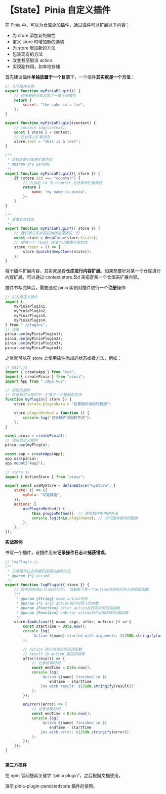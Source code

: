 # 【State】Pinia 自定义插件

在 Pinia 中，可以为仓库添加插件，通过插件可以扩展以下内容：

-   为 store 添加新的属性
-   定义 store 时增加新的选项
-   为 store 增加新的方法
-   包装现有的方法
-   改变甚至取消 action
-   实现副作用，如本地存储

首先建议插件**单独放置于一个目录**下，一个插件**其实就是一个方法**：

```jsx
// 几个插件示例
export function myPiniaPlugin1() {
    // 给所有的仓库添加了一条全局属性
    return {
        secret: "the cake is a lie",
    };
}

export function myPiniaPlugin2(context) {
    // console.log(context);
    const { store } = context;
    // 在仓库上扩展状态
    store.test = "this is a test";
}

/**
 * 给特定的仓库来扩展内容
 * @param {*} param0
 */
export function myPiniaPlugin3({ store }) {
    if (store.$id === "counter") {
        // 为当前 id 为 counter 的仓库来扩展属性
        return {
            name: "my name is pinia",
        };
    }
}

/**
 * 重置仓库状态
 */
export function myPiniaPlugin4({ store }) {
    // 我们首先可以将初始状态深拷贝一份
    const state = deepClone(store.$state);
    // 提供一个 reset 方法可以重置仓库状态
    store.reset = () => {
        store.$patch(deepClone(state));
    };
}
```

每个插件扩展内容，其实就是**对仓库进行内容扩展**。如果想要针对某一个仓库进行内容扩展，可以通过 context.store.$id 来指定某一个仓库来扩展内容。

插件书写完毕后，需要通过 pinia 实例对插件进行一个**注册**操作:

```jsx
// 引入自定义插件
import {
    myPiniaPlugin1,
    myPiniaPlugin2,
    myPiniaPlugin3,
    myPiniaPlugin4,
} from "./plugins";
// 注册
pinia.use(myPiniaPlugin1);
pinia.use(myPiniaPlugin2);
pinia.use(myPiniaPlugin3);
pinia.use(myPiniaPlugin4);
```

之后就可以在 store 上使用插件添加的状态或者方法，例如：

```jsx
// main.js
import { createApp } from "vue";
import { createPinia } from "pinia";
import App from "./App.vue";

// 自定义插件
// 在该自定义插件中，扩展了一个数据和方法
function myPlugin({ store }) {
    store.$state.pluginData = "这是插件添加的数据";

    store.pluginMethod = function () {
        console.log("这是插件添加的方法");
    };
}

const pinia = createPinia();
// 注册自定义插件
pinia.use(myPlugin);

const app = createApp(App);
app.use(pinia);
app.mount("#app");
```

```jsx
// store.js
import { defineStore } from "pinia";

export const useMyStore = defineStore("myStore", {
    state: () => ({
        myData: "初始数据",
    }),
    actions: {
        usePluginMethod() {
            this.pluginMethod(); // 使用插件提供的方法
            console.log(this.pluginData); // 访问插件提供的数据
        },
    },
});
```

**实战案例**

书写一个插件，该插件用来**记录操作日志**和**捕获错误**。

```jsx
// logPlugin.js
/**
 * 记录操作日志和捕获错误的插件方法
 * @param {*} param0
 */
export function logPlugin({ store }) {
    // 监听所有的action的行为， 当触发了某一个action时会执行传入的回调函数
    /**
     * @param {String} name action名称
     * @param {*} args action执行时传入的参数
     * @param {Function} after action执行完后的回调函数
     * @param {Function} onError action执行出错时的回调函数
     */
    store.$onAction(({ name, args, after, onError }) => {
        const startTime = Date.now();
        console.log(
            `Action ${name} started with arguments: ${JSON.stringify(args)}`
        );

        // action 执行成功后的回调函数
        // result 为 action 返回的结果
        after((result) => {
            // 记录结束时间
            const endTime = Date.now();
            console.log(
                `Action ${name} finished in ${
                    endTime - startTime
                }ms with result: ${JSON.stringify(result)}`
            );
        });

        onError((error) => {
            // 记录结束时间
            const endTime = Date.now();
            console.log(
                `Action ${name} finished in ${
                    endTime - startTime
                }ms with error: ${JSON.stringify(error)}`
            );
        });
    });
}
```

```jsx

```

**第三方插件**

在 npm 官网搜索关键字 “pinia plugin”，之后根据文档使用。

演示 pinia-plugin-persistedstate 插件的使用。
